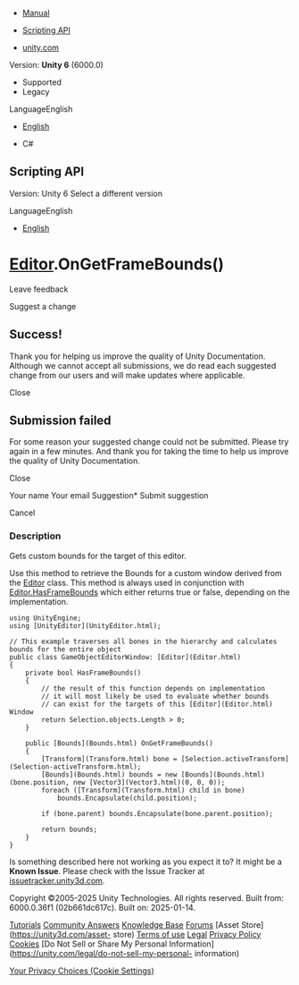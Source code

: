 [ ]()

  * [Manual](../Manual/index.html)
  * [Scripting API](../ScriptReference/index.html)

  * [unity.com](https://unity.com/)

Version: **Unity 6** (6000.0)

  * Supported
  * Legacy

LanguageEnglish

  * [English]()

  * C#

[ ](https://docs.unity3d.com)

## Scripting API

Version: Unity 6 Select a different version

LanguageEnglish

  * [English]()

#  [Editor](Editor.html).OnGetFrameBounds()

Leave feedback

Suggest a change

## Success!

Thank you for helping us improve the quality of Unity Documentation. Although
we cannot accept all submissions, we do read each suggested change from our
users and will make updates where applicable.

Close

## Submission failed

For some reason your suggested change could not be submitted. Please <a>try
again</a> in a few minutes. And thank you for taking the time to help us
improve the quality of Unity Documentation.

Close

Your name Your email Suggestion* Submit suggestion

Cancel

[ ]()

### Description

Gets custom bounds for the target of this editor.

Use this method to retrieve the Bounds for a custom window derived from the
[Editor](Editor.Editor.html) class. This method is always used in conjunction
with [Editor.HasFrameBounds](Editor.HasFrameBounds.html) which either returns
true or false, depending on the implementation.

    
    
    using UnityEngine;
    using [UnityEditor](UnityEditor.html);  
      
    // This example traverses all bones in the hierarchy and calculates bounds for the entire object
    public class GameObjectEditorWindow: [Editor](Editor.html)
    {
        private bool HasFrameBounds()
        {
            // the result of this function depends on implementation
            // it will most likely be used to evaluate whether bounds
            // can exist for the targets of this [Editor](Editor.html) Window
            return Selection.objects.Length > 0;
        }  
      
        public [Bounds](Bounds.html) OnGetFrameBounds()
        {
            [Transform](Transform.html) bone = [Selection.activeTransform](Selection-activeTransform.html);
            [Bounds](Bounds.html) bounds = new [Bounds](Bounds.html)(bone.position, new [Vector3](Vector3.html)(0, 0, 0));
            foreach ([Transform](Transform.html) child in bone)
                bounds.Encapsulate(child.position);  
      
            if (bone.parent) bounds.Encapsulate(bone.parent.position);  
      
            return bounds;
        }
    }

Is something described here not working as you expect it to? It might be a
**Known Issue**. Please check with the Issue Tracker at
[issuetracker.unity3d.com](https://issuetracker.unity3d.com).

Copyright ©2005-2025 Unity Technologies. All rights reserved. Built from:
6000.0.36f1 (02b661dc617c). Built on: 2025-01-14.

[Tutorials](https://unity3d.com/learn) [Community
Answers](https://answers.unity3d.com) [Knowledge
Base](https://support.unity3d.com/hc/en-us)
[Forums](https://forum.unity3d.com) [Asset Store](https://unity3d.com/asset-
store) [Terms of use](https://docs.unity3d.com/Manual/TermsOfUse.html)
[Legal](https://unity.com/legal) [Privacy
Policy](https://unity.com/legal/privacy-policy)
[Cookies](https://unity.com/legal/cookie-policy) [Do Not Sell or Share My
Personal Information](https://unity.com/legal/do-not-sell-my-personal-
information)

[Your Privacy Choices (Cookie Settings)](javascript:void\(0\);)

